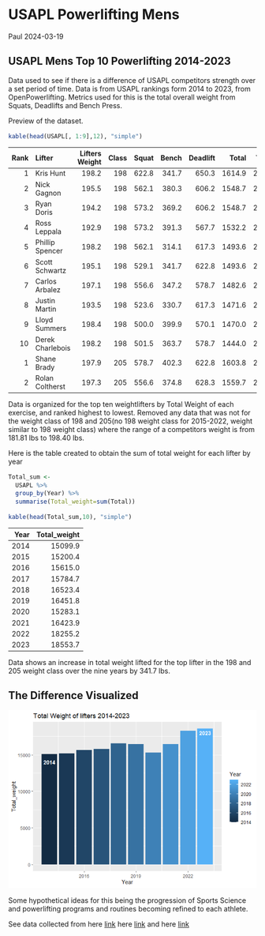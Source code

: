 USAPL Powerlifting Mens
================
Paul
2024-03-19

## USAPL Mens Top 10 Powerlifting 2014-2023

Data used to see if there is a difference of USAPL competitors strength
over a set period of time. Data is from USAPL rankings form 2014 to
2023, from OpenPowerlifting. Metrics used for this is the total overall
weight from Squats, Deadlifts and Bench Press.

Preview of the dataset.

``` r
kable(head(USAPL[, 1:9],12), "simple")
```

| Rank | Lifter           | Lifters Weight | Class | Squat | Bench | Deadlift |  Total | Year |
|-----:|:-----------------|---------------:|------:|------:|------:|---------:|-------:|-----:|
|    1 | Kris Hunt        |          198.2 |   198 | 622.8 | 341.7 |    650.3 | 1614.9 | 2014 |
|    2 | Nick Gagnon      |          195.5 |   198 | 562.1 | 380.3 |    606.2 | 1548.7 | 2014 |
|    3 | Ryan Doris       |          194.2 |   198 | 573.2 | 369.2 |    606.2 | 1548.7 | 2014 |
|    4 | Ross Leppala     |          192.9 |   198 | 573.2 | 391.3 |    567.7 | 1532.2 | 2014 |
|    5 | Phillip Spencer  |          198.2 |   198 | 562.1 | 314.1 |    617.3 | 1493.6 | 2014 |
|    6 | Scott Schwartz   |          195.1 |   198 | 529.1 | 341.7 |    622.8 | 1493.6 | 2014 |
|    7 | Carlos Arbalez   |          197.1 |   198 | 556.6 | 347.2 |    578.7 | 1482.6 | 2014 |
|    8 | Justin Martin    |          193.5 |   198 | 523.6 | 330.7 |    617.3 | 1471.6 | 2014 |
|    9 | Lloyd Summers    |          198.4 |   198 | 500.0 | 399.9 |    570.1 | 1470.0 | 2014 |
|   10 | Derek Charlebois |          198.2 |   198 | 501.5 | 363.7 |    578.7 | 1444.0 | 2014 |
|    1 | Shane Brady      |          197.9 |   205 | 578.7 | 402.3 |    622.8 | 1603.8 | 2015 |
|    2 | Rolan Coltherst  |          197.3 |   205 | 556.6 | 374.8 |    628.3 | 1559.7 | 2015 |

Data is organized for the top ten weightlifters by Total Weight of each
exercise, and ranked highest to lowest. Removed any data that was not
for the weight class of 198 and 205(no 198 weight class for 2015-2022,
weight similar to 198 weight class) where the range of a competitors
weight is from 181.81 lbs to 198.40 lbs.

Here is the table created to obtain the sum of total weight for each
lifter by year

``` r
Total_sum <-
  USAPL %>% 
  group_by(Year) %>% 
  summarise(Total_weight=sum(Total))
```

``` r
kable(head(Total_sum,10), "simple")
```

| Year | Total_weight |
|-----:|-------------:|
| 2014 |      15099.9 |
| 2015 |      15200.4 |
| 2016 |      15615.0 |
| 2017 |      15784.7 |
| 2018 |      16523.4 |
| 2019 |      16451.8 |
| 2020 |      15283.1 |
| 2021 |      16423.9 |
| 2022 |      18255.2 |
| 2023 |      18553.7 |

Data shows an increase in total weight lifted for the top lifter in the
198 and 205 weight class over the nine years by 341.7 lbs.

## The Difference Visualized

![](USAPLTOP10_files/figure-gfm/pressure-1.png)<!-- -->

Some hypothetical ideas for this being the progression of Sports Science
and powerlifting programs and routines becoming refined to each athlete.

See data collected from here
[link](https://www.openpowerlifting.org/rankings/90/usapl/men/24-34/2014/by-total)
here
[link](https://www.openpowerlifting.org/rankings/90/usapl/men/24-34/2023/by-total)
and here
[link](https://openpowerlifting.gitlab.io/opl-csv/bulk-csv-docs.html)
